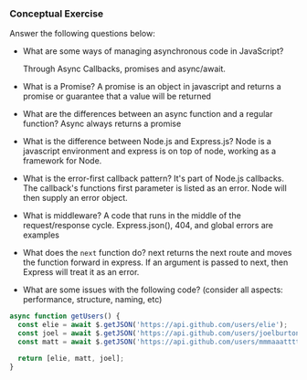 ### Conceptual Exercise

Answer the following questions below:

- What are some ways of managing asynchronous code in JavaScript?

  Through Async Callbacks, promises and async/await. 
- What is a Promise?
A promise is an object in javascript and returns a promise or guarantee that a value will be returned
- What are the differences between an async function and a regular function?
Async always returns a promise
- What is the difference between Node.js and Express.js?
Node is a javascript environment and express is on top of node, working as a framework for Node.
- What is the error-first callback pattern?
It's part of Node.js callbacks. The callback's functions first parameter is listed as an error. Node
will then supply an error object.
- What is middleware?
A code that runs in the middle of the request/response cycle. Express.json(), 404, and global errors are examples
- What does the `next` function do?
next returns the next route and moves the function forward in express. If an argument is passed to next, then Express will treat it as an error. 
- What are some issues with the following code? (consider all aspects: performance, structure, naming, etc)

```js
async function getUsers() {
  const elie = await $.getJSON('https://api.github.com/users/elie');
  const joel = await $.getJSON('https://api.github.com/users/joelburton');
  const matt = await $.getJSON('https://api.github.com/users/mmmaaatttttt');

  return [elie, matt, joel];
}
```

